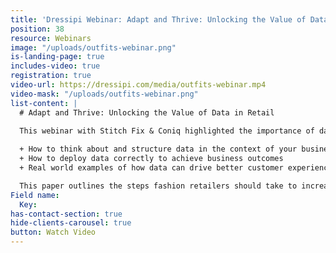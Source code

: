 ```yaml
---
title: 'Dressipi Webinar: Adapt and Thrive: Unlocking the Value of Data in Retail'
position: 38
resource: Webinars
image: "/uploads/outfits-webinar.png"
is-landing-page: true
includes-video: true
registration: true
video-url: https://dressipi.com/media/outfits-webinar.mp4
video-mask: "/uploads/outfits-webinar.png"
list-content: |
  # Adapt and Thrive: Unlocking the Value of Data in Retail
 
  This webinar with Stitch Fix & Coniq highlighted the importance of data in fashion retail and showcased how it can be used to address the key challenges of today and the future. Watch the video recording to learn:

  + How to think about and structure data in the context of your business
  + How to deploy data correctly to achieve business outcomes
  + Real world examples of how data can drive better customer experiences and greater efficiencies in your business

  This paper outlines the steps fashion retailers should take to increase the chances of customers finding products they want to buy and keep to improve conversion rates throughout the funnel.
Field name:
  Key: 
has-contact-section: true
hide-clients-carousel: true
button: Watch Video
---
```


